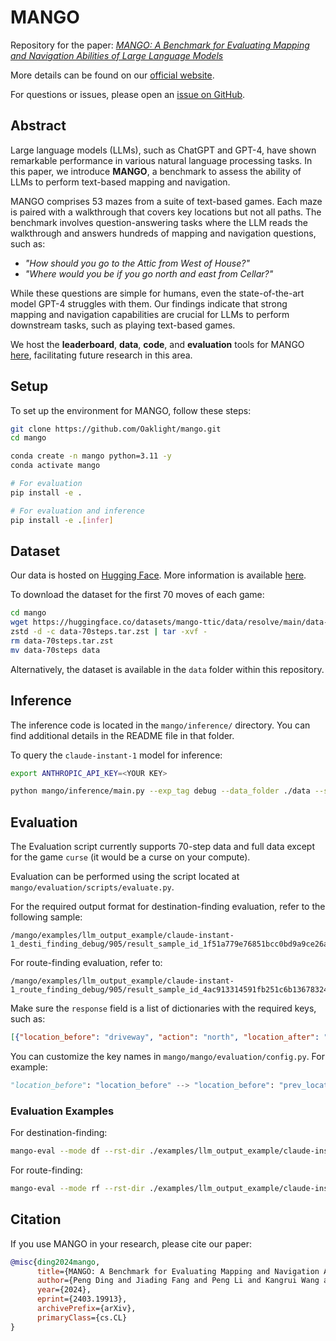 # MANGO

Repository for the paper: *[MANGO: A Benchmark for Evaluating <u>Ma</u>pping and <u>N</u>avi<u>g</u>ati<u>o</u>n Abilities of Large Language Models](https://arxiv.org/abs/2403.19913)*

More details can be found on our [official website](https://mango.ttic.edu).

For questions or issues, please open an [issue on GitHub](https://github.com/Oaklight/mango/issues).

## Abstract

Large language models (LLMs), such as ChatGPT and GPT-4, have shown remarkable performance in various natural language processing tasks. In this paper, we introduce **MANGO**, a benchmark to assess the ability of LLMs to perform text-based mapping and navigation.

MANGO comprises 53 mazes from a suite of text-based games. Each maze is paired with a walkthrough that covers key locations but not all paths. The benchmark involves question-answering tasks where the LLM reads the walkthrough and answers hundreds of mapping and navigation questions, such as:

- *"How should you go to the Attic from West of House?"*
- *"Where would you be if you go north and east from Cellar?"*

While these questions are simple for humans, even the state-of-the-art model GPT-4 struggles with them. Our findings indicate that strong mapping and navigation capabilities are crucial for LLMs to perform downstream tasks, such as playing text-based games.

We host the **leaderboard**, **data**, **code**, and **evaluation** tools for MANGO [here](https://mango.ttic.edu), facilitating future research in this area.

## Setup

To set up the environment for MANGO, follow these steps:

```bash
git clone https://github.com/Oaklight/mango.git
cd mango

conda create -n mango python=3.11 -y
conda activate mango

# For evaluation
pip install -e .

# For evaluation and inference
pip install -e .[infer]
```

## Dataset

Our data is hosted on [Hugging Face](https://huggingface.co/mango-ttic). More information is available [here](https://oaklight.github.io/mgwb/data/).

To download the dataset for the first 70 moves of each game:

```bash
cd mango
wget https://huggingface.co/datasets/mango-ttic/data/resolve/main/data-70steps.tar.zst
zstd -d -c data-70steps.tar.zst | tar -xvf -
rm data-70steps.tar.zst
mv data-70steps data
```

Alternatively, the dataset is available in the `data` folder within this repository.

## Inference

The inference code is located in the `mango/inference/` directory. You can find additional details in the README file in that folder.

To query the `claude-instant-1` model for inference:

```bash
export ANTHROPIC_API_KEY=<YOUR KEY>

python mango/inference/main.py --exp_tag debug --data_folder ./data --save_folder ./results --game_name '905' --task_type 'route_finding' --model_name 'claude-instant-1'
```

## Evaluation
The Evaluation script currently supports 70-step data and full data except for the game `curse` (it would be a curse on your compute).

Evaluation can be performed using the script located at `mango/evaluation/scripts/evaluate.py`.

For the required output format for destination-finding evaluation, refer to the following sample:

```
/mango/examples/llm_output_example/claude-instant-1_desti_finding_debug/905/result_sample_id_1f51a779e76851bcc0bd9a9ce26ab9145349ea63f0810d7e5357b46b45c01f82.json
```

For route-finding evaluation, refer to:

```
/mango/examples/llm_output_example/claude-instant-1_route_finding_debug/905/result_sample_id_4ac913314591fb251c6b13678324b508e5cd383638938482322bd02be1718de0.json
```

Make sure the `response` field is a list of dictionaries with the required keys, such as:

```json
[{"location_before": "driveway", "action": "north", "location_after": "living room"}, ...]
```

You can customize the key names in `mango/mango/evaluation/config.py`. For example:

```python
"location_before": "location_before" --> "location_before": "prev_location"
```

### Evaluation Examples

For destination-finding:

```bash
mango-eval --mode df --rst-dir ./examples/llm_output_example/claude-instant-1_desti_finding_debug --map-dir ./data
```

For route-finding:

```bash
mango-eval --mode rf --rst-dir ./examples/llm_output_example/claude-instant-1_route_finding_debug --map-dir ./data
```

## Citation

If you use MANGO in your research, please cite our paper:

```bibtex
@misc{ding2024mango,
      title={MANGO: A Benchmark for Evaluating Mapping and Navigation Abilities of Large Language Models}, 
      author={Peng Ding and Jiading Fang and Peng Li and Kangrui Wang and Xiaochen Zhou and Mo Yu and Jing Li and Matthew R. Walter and Hongyuan Mei},
      year={2024},
      eprint={2403.19913},
      archivePrefix={arXiv},
      primaryClass={cs.CL}
}
```
